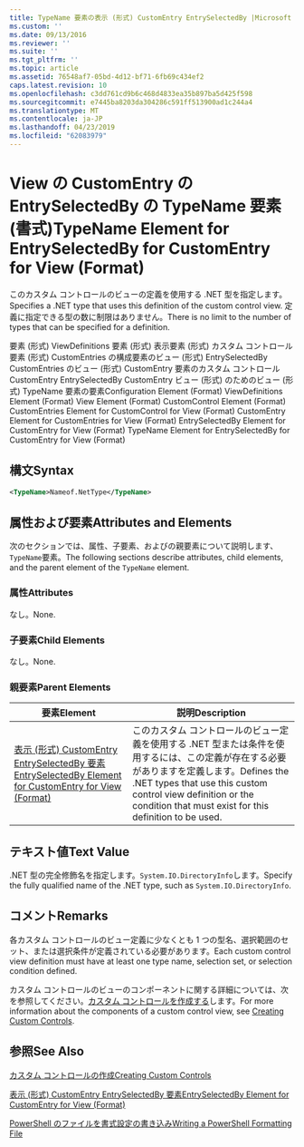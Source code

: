 ```yaml
---
title: TypeName 要素の表示 (形式) CustomEntry EntrySelectedBy |Microsoft Docs
ms.custom: ''
ms.date: 09/13/2016
ms.reviewer: ''
ms.suite: ''
ms.tgt_pltfrm: ''
ms.topic: article
ms.assetid: 76548af7-05bd-4d12-bf71-6fb69c434ef2
caps.latest.revision: 10
ms.openlocfilehash: c3dd761cd9b6c468d4833ea35b897ba5d425f598
ms.sourcegitcommit: e7445ba8203da304286c591ff513900ad1c244a4
ms.translationtype: MT
ms.contentlocale: ja-JP
ms.lasthandoff: 04/23/2019
ms.locfileid: "62083979"
---
```

# <a name="typename-element-for-entryselectedby-for-customentry-for-view-format"></a><span data-ttu-id="7684f-102">View の CustomEntry の EntrySelectedBy の TypeName 要素 (書式)</span><span class="sxs-lookup"><span data-stu-id="7684f-102">TypeName Element for EntrySelectedBy for CustomEntry for View (Format)</span></span>

<span data-ttu-id="7684f-103">このカスタム コントロールのビューの定義を使用する .NET 型を指定します。</span><span class="sxs-lookup"><span data-stu-id="7684f-103">Specifies a .NET type that uses this definition of the custom control view.</span></span> <span data-ttu-id="7684f-104">定義に指定できる型の数に制限はありません。</span><span class="sxs-lookup"><span data-stu-id="7684f-104">There is no limit to the number of types that can be specified for a definition.</span></span>

<span data-ttu-id="7684f-105">要素 (形式) ViewDefinitions 要素 (形式) 表示要素 (形式) カスタム コントロール要素 (形式) CustomEntries の構成要素のビュー (形式) EntrySelectedBy CustomEntries のビュー (形式) CustomEntry 要素のカスタム コントロールCustomEntry EntrySelectedBy CustomEntry ビュー (形式) のためのビュー (形式) TypeName 要素の要素</span><span class="sxs-lookup"><span data-stu-id="7684f-105">Configuration Element (Format) ViewDefinitions Element (Format) View Element (Format) CustomControl Element (Format) CustomEntries Element for CustomControl for View (Format) CustomEntry Element for CustomEntries for View (Format) EntrySelectedBy Element for CustomEntry for View (Format) TypeName Element for EntrySelectedBy for CustomEntry for View (Format)</span></span>

## <a name="syntax"></a><span data-ttu-id="7684f-106">構文</span><span class="sxs-lookup"><span data-stu-id="7684f-106">Syntax</span></span>

```xml
<TypeName>Nameof.NetType</TypeName>
```

## <a name="attributes-and-elements"></a><span data-ttu-id="7684f-107">属性および要素</span><span class="sxs-lookup"><span data-stu-id="7684f-107">Attributes and Elements</span></span>

<span data-ttu-id="7684f-108">次のセクションでは、属性、子要素、およびの親要素について説明します、`TypeName`要素。</span><span class="sxs-lookup"><span data-stu-id="7684f-108">The following sections describe attributes, child elements, and the parent element of the `TypeName` element.</span></span>

### <a name="attributes"></a><span data-ttu-id="7684f-109">属性</span><span class="sxs-lookup"><span data-stu-id="7684f-109">Attributes</span></span>

<span data-ttu-id="7684f-110">なし。</span><span class="sxs-lookup"><span data-stu-id="7684f-110">None.</span></span>

### <a name="child-elements"></a><span data-ttu-id="7684f-111">子要素</span><span class="sxs-lookup"><span data-stu-id="7684f-111">Child Elements</span></span>

<span data-ttu-id="7684f-112">なし。</span><span class="sxs-lookup"><span data-stu-id="7684f-112">None.</span></span>

### <a name="parent-elements"></a><span data-ttu-id="7684f-113">親要素</span><span class="sxs-lookup"><span data-stu-id="7684f-113">Parent Elements</span></span>

|<span data-ttu-id="7684f-114">要素</span><span class="sxs-lookup"><span data-stu-id="7684f-114">Element</span></span>|<span data-ttu-id="7684f-115">説明</span><span class="sxs-lookup"><span data-stu-id="7684f-115">Description</span></span>|
|-------------|-----------------|
|[<span data-ttu-id="7684f-116">表示 (形式) CustomEntry EntrySelectedBy 要素</span><span class="sxs-lookup"><span data-stu-id="7684f-116">EntrySelectedBy Element for CustomEntry for View (Format)</span></span>](./entryselectedby-element-for-customentry-for-customcontrol-for-view-format.md)|<span data-ttu-id="7684f-117">このカスタム コントロールのビュー定義を使用する .NET 型または条件を使用するには、この定義が存在する必要がありますを定義します。</span><span class="sxs-lookup"><span data-stu-id="7684f-117">Defines the .NET types that use this custom control view definition or the condition that must exist for this definition to be used.</span></span>|

## <a name="text-value"></a><span data-ttu-id="7684f-118">テキスト値</span><span class="sxs-lookup"><span data-stu-id="7684f-118">Text Value</span></span>

<span data-ttu-id="7684f-119">.NET 型の完全修飾名を指定します。`System.IO.DirectoryInfo`します。</span><span class="sxs-lookup"><span data-stu-id="7684f-119">Specify the fully qualified name of the .NET type, such as `System.IO.DirectoryInfo`.</span></span>

## <a name="remarks"></a><span data-ttu-id="7684f-120">コメント</span><span class="sxs-lookup"><span data-stu-id="7684f-120">Remarks</span></span>

<span data-ttu-id="7684f-121">各カスタム コントロールのビュー定義に少なくとも 1 つの型名、選択範囲のセット、または選択条件が定義されている必要があります。</span><span class="sxs-lookup"><span data-stu-id="7684f-121">Each custom control view definition must have at least one type name, selection set, or selection condition defined.</span></span>

<span data-ttu-id="7684f-122">カスタム コントロールのビューのコンポーネントに関する詳細については、次を参照してください。[カスタム コントロールを作成する](./creating-custom-controls.md)します。</span><span class="sxs-lookup"><span data-stu-id="7684f-122">For more information about the components of a custom control view, see [Creating Custom Controls](./creating-custom-controls.md).</span></span>

## <a name="see-also"></a><span data-ttu-id="7684f-123">参照</span><span class="sxs-lookup"><span data-stu-id="7684f-123">See Also</span></span>

[<span data-ttu-id="7684f-124">カスタム コントロールの作成</span><span class="sxs-lookup"><span data-stu-id="7684f-124">Creating Custom Controls</span></span>](./creating-custom-controls.md)

[<span data-ttu-id="7684f-125">表示 (形式) CustomEntry EntrySelectedBy 要素</span><span class="sxs-lookup"><span data-stu-id="7684f-125">EntrySelectedBy Element for CustomEntry for View (Format)</span></span>](./entryselectedby-element-for-customentry-for-customcontrol-for-view-format.md)

[<span data-ttu-id="7684f-126">PowerShell のファイルを書式設定の書き込み</span><span class="sxs-lookup"><span data-stu-id="7684f-126">Writing a PowerShell Formatting File</span></span>](./writing-a-powershell-formatting-file.md)
